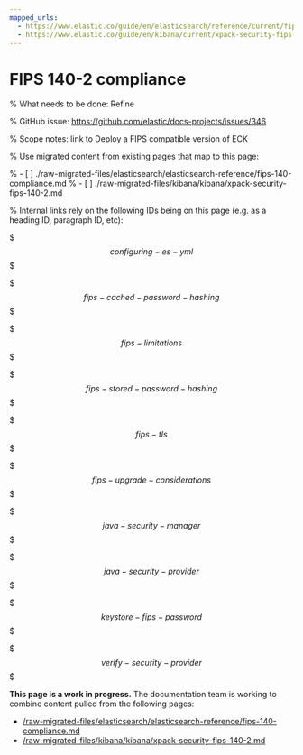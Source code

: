 ```yaml
---
mapped_urls:
  - https://www.elastic.co/guide/en/elasticsearch/reference/current/fips-140-compliance.html
  - https://www.elastic.co/guide/en/kibana/current/xpack-security-fips-140-2.html
---
```


# FIPS 140-2 compliance

% What needs to be done: Refine

% GitHub issue: https://github.com/elastic/docs-projects/issues/346

% Scope notes: link to Deploy a FIPS compatible version of ECK

% Use migrated content from existing pages that map to this page:

% - [ ] ./raw-migrated-files/elasticsearch/elasticsearch-reference/fips-140-compliance.md
% - [ ] ./raw-migrated-files/kibana/kibana/xpack-security-fips-140-2.md

% Internal links rely on the following IDs being on this page (e.g. as a heading ID, paragraph ID, etc):

$$$configuring-es-yml$$$

$$$fips-cached-password-hashing$$$

$$$fips-limitations$$$

$$$fips-stored-password-hashing$$$

$$$fips-tls$$$

$$$fips-upgrade-considerations$$$

$$$java-security-manager$$$

$$$java-security-provider$$$

$$$keystore-fips-password$$$

$$$verify-security-provider$$$

**This page is a work in progress.** The documentation team is working to combine content pulled from the following pages:

* [/raw-migrated-files/elasticsearch/elasticsearch-reference/fips-140-compliance.md](/raw-migrated-files/elasticsearch/elasticsearch-reference/fips-140-compliance.md)
* [/raw-migrated-files/kibana/kibana/xpack-security-fips-140-2.md](/raw-migrated-files/kibana/kibana/xpack-security-fips-140-2.md)